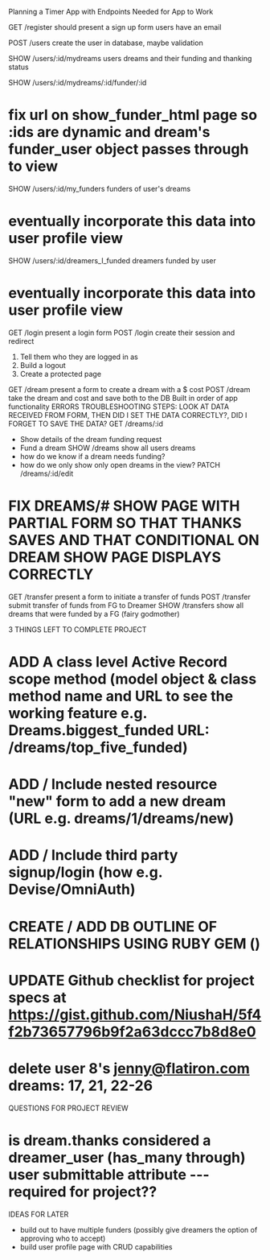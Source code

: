 Planning a Timer App with Endpoints Needed for App to Work

GET /register
  should present a sign up form
  users have an email

POST /users
  create the user in database, maybe validation

SHOW /users/:id/mydreams
  users dreams and their funding and thanking status

SHOW /users/:id/mydreams/:id/funder/:id
  # fix url on show_funder_html page so :ids are dynamic and dream's funder_user object passes through to view


SHOW /users/:id/my_funders
  funders of user's dreams
  # eventually incorporate this data into user profile view


SHOW /users/:id/dreamers_I_funded
  dreamers funded by user
  # eventually incorporate this data into user profile view

GET /login
  present a login form
POST /login
  create their session and redirect
  1. Tell them who they are logged in as
  2. Build a logout
  3. Create a protected page

GET /dream
  present a form to create a dream with a $ cost
POST /dream
  take the dream and cost and save both to the DB
  Built in order of app functionality
  ERRORS TROUBLESHOOTING STEPS: LOOK AT DATA RECEIVED FROM FORM, THEN DID I SET THE DATA CORRECTLY?, DID I FORGET TO SAVE THE DATA? 
GET /dreams/:id
  - Show details of the dream funding request
  - Fund a dream
SHOW /dreams
  show all users dreams
  - how do we know if a dream needs funding?
  - how do we only show only open dreams in the view?
PATCH /dreams/:id/edit
#  FIX DREAMS/# SHOW PAGE WITH PARTIAL FORM SO THAT THANKS SAVES AND THAT CONDITIONAL ON DREAM SHOW PAGE DISPLAYS CORRECTLY

GET /transfer
  present a form to initiate a transfer of funds
POST /transfer     
  submit transfer of funds from FG to Dreamer
SHOW /transfers
  show all dreams that were funded by a FG (fairy godmother)



3 THINGS LEFT TO COMPLETE PROJECT
  # ADD A class level Active Record scope method (model object & class method name and URL to see the working feature e.g. Dreams.biggest_funded URL: /dreams/top_five_funded)
    
  # ADD / Include nested resource "new" form to add a new dream (URL e.g. dreams/1/dreams/new) 
    
  # ADD / Include third party signup/login (how e.g. Devise/OmniAuth)

  # CREATE / ADD DB OUTLINE OF RELATIONSHIPS USING RUBY GEM ()

  # UPDATE Github checklist for project specs at https://gist.github.com/NiushaH/5f4f2b73657796b9f2a63dccc7b8d8e0

  # delete user 8's jenny@flatiron.com dreams: 17, 21, 22-26


QUESTIONS FOR PROJECT REVIEW
  # is dream.thanks considered a dreamer_user (has_many through) user submittable attribute --- required for project??



IDEAS FOR LATER
  *  build out to have multiple funders (possibly give dreamers the option of approving who to accept)
  *  build user profile page with CRUD capabilities


